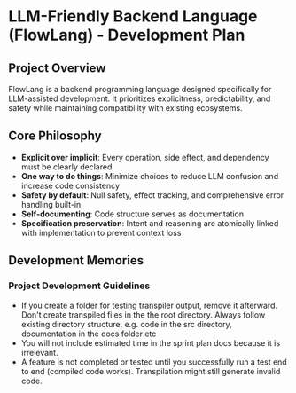 # LLM-Friendly Backend Language (FlowLang) - Development Plan

## Project Overview
FlowLang is a backend programming language designed specifically for LLM-assisted development. It prioritizes explicitness, predictability, and safety while maintaining compatibility with existing ecosystems.

## Core Philosophy
- **Explicit over implicit**: Every operation, side effect, and dependency must be clearly declared
- **One way to do things**: Minimize choices to reduce LLM confusion and increase code consistency
- **Safety by default**: Null safety, effect tracking, and comprehensive error handling built-in
- **Self-documenting**: Code structure serves as documentation
- **Specification preservation**: Intent and reasoning are atomically linked with implementation to prevent context loss

## Development Memories

### Project Development Guidelines
- If you create a folder for testing transpiler output, remove it afterward. Don't create transpiled files in the the root directory. Always follow existing directory structure, e.g. code in the src directory, documentation in the docs folder etc
- You will not include estimated time in the sprint plan docs because it is irrelevant.
- A feature is not completed or tested until you successfully run a test end to end (compiled code works). Transpilation might still generate invalid code.
